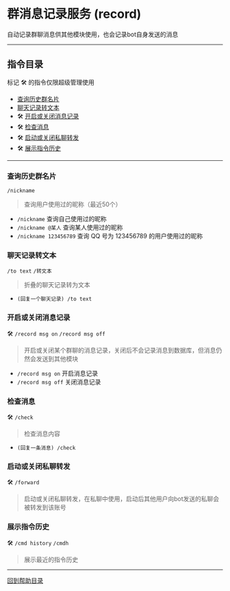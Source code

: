 # 群消息记录服务 (record)

自动记录群聊消息供其他模块使用，也会记录bot自身发送的消息

---

## 指令目录

标记 🛠️ 的指令仅限超级管理使用

- [查询历史群名片](#查询历史群名片)
- [聊天记录转文本](#聊天记录转文本)
- 🛠️ [开启或关闭消息记录](#开启或关闭消息记录)
- 🛠️ [检查消息](#检查消息)
- 🛠️ [启动或关闭私聊转发](#启动或关闭私聊转发)
- 🛠️ [展示指令历史](#展示指令历史)

---


### 查询历史群名片
`/nickname`
> 查询用户使用过的昵称（最近50个）  

- `/nickname` 查询自己使用过的昵称
- `/nickname @某人` 查询某人使用过的昵称
- `/nickname 123456789` 查询 QQ 号为 123456789 的用户使用过的昵称


### 聊天记录转文本
`/to text` `/转文本`
> 折叠的聊天记录转为文本

- `(回复一个聊天记录) /to text`


### 开启或关闭消息记录
🛠️ `/record msg on` `/record msg off`
> 开启或关闭某个群聊的消息记录，关闭后不会记录消息到数据库，但消息仍然会发送到其他模块

- `/record msg on` 开启消息记录
- `/record msg off` 关闭消息记录


### 检查消息
🛠️ `/check`
> 检查消息内容

- `(回复一条消息) /check`


### 启动或关闭私聊转发
🛠️ `/forward`
> 启动或关闭私聊转发，在私聊中使用，启动后其他用户向bot发送的私聊会被转发到该账号


### 展示指令历史
🛠️ `/cmd history` `/cmdh`
> 展示最近的指令历史


---

[回到帮助目录](./main.md)